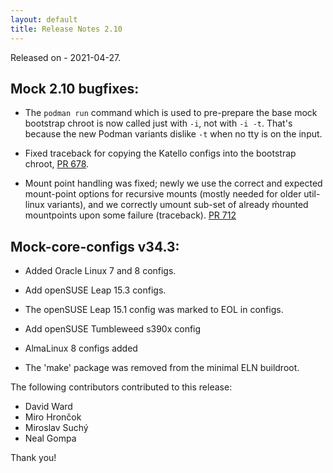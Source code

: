 ```yaml
---
layout: default
title: Release Notes 2.10
---
```


Released on - 2021-04-27.

## Mock 2.10 bugfixes:

 * The `podman run` command which is used to pre-prepare the base mock bootstrap chroot
   is now called just with `-i`, not with `-i -t`.  That's because the new Podman
   variants dislike `-t` when no tty is on the input.

 * Fixed traceback for copying the Katello configs into the bootstrap chroot,
   [PR 678][PR#678].

 * Mount point handling was fixed;  newly we use the correct and expected
   mount-point options for recursive mounts (mostly needed for older util-linux
   variants), and we correctly umount sub-set of already ḿounted mountpoints
   upon some failure (traceback).  [PR 712][PR#712]


## Mock-core-configs v34.3:

 * Added Oracle Linux 7 and 8 configs.

 * Add openSUSE Leap 15.3 configs.

 * The openSUSE Leap 15.1 config was marked to EOL in configs.

 * Add openSUSE Tumbleweed s390x config

 * AlmaLinux 8 configs added

 * The 'make' package was removed from the minimal ELN buildroot.


The following contributors contributed to this release:

 * David Ward
 * Miro Hrončok
 * Miroslav Suchý
 * Neal Gompa

Thank you!

[PR#712]: https://github.com/rpm-software-management/mock/pull/712
[PR#678]: https://github.com/rpm-software-management/mock/pull/678

